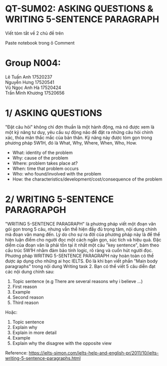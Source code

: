 # QT-SUM02: ASKING QUESTIONS & WRITING 5-SENTENCE PARAGRAPH
Viết tóm tắt về 2 chủ đề trên

Paste notebook trong ô Comment

 # Group N004:  
 Lê Tuấn Anh 17520237  
 Nguyễn Hưng 17520541  
 Vũ Ngọc Anh Hà 17520424  
 Trần Minh Khương 17520656
 
 # 1/ ASKING QUESTIONS
"Đặt câu hỏi" không chỉ đơn thuần là một hành động, mà nó được xem là một kỹ năng tư duy, yêu cầu sự động não để đặt ra những câu hỏi chính xác, thỏa mãn thắc mắc của bản thân. Kỹ năng này được tóm gọn trong phương pháp 5W1H, đó là What, Why, Where, When, Who, How.
 
 - What: identity of the problem
 - Why: cause of the problem
 - Where: problem takes place at?
 - When: time that problem occurs
 - Who: who found/involved with the problem
 - How: the characteristics/development/cost/consequence of the problem
 
# 2/ WRITING 5-SENTENCE PARAGRAPGH
"WRITING 5-SENTENCE PARAGRAPH" là phương pháp viết một đoạn văn gói gọn trong 5 câu, nhưng vẫn thể hiện đầy đủ trọng tâm, nội dung chính mà đoạn văn mang đến. Lý do cho sự ra đời của phương pháp này là để thể hiện luận điểm cho người đọc một cách ngắn gọn, súc tích và hiệu quả. Đặc diểm của đoạn văn là phải tồn tại ít nhất một câu "key sentence", bám theo cấu trúc 5W1H nhằm đảm bảo tính logic, rõ ràng và cuốn hút người đọc.  
Phương pháp WRITING 5-SENTENCE PARAGRAPH này hoàn toàn có thể được áp dụng cho những ai học IELTS. Đó là khi bạn viết phần "Main body paragraphs" trong nội dung Writing task 2. Bạn có thể viết 5 câu diễn đạt các nội dung chính sau:

1. Topic sentence (e.g There are several reasons why i believe ...)
2. First reason
3. Example
4. Second reason
5. Third reason

Hoặc:

1. Topic sentence
2. Explain why
3. Explain in more detail
4. Example
5. Explain why the disagree with the opposite view

Reference: https://ielts-simon.com/ielts-help-and-english-pr/2011/10/ielts-writing-5-sentence-paragraphs.html
